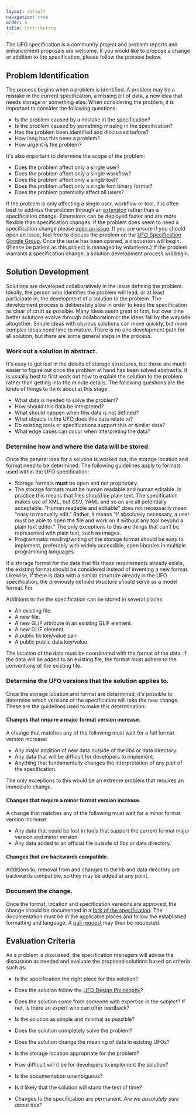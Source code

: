 ```yaml
---
layout: default
navigation: true
order: 4
title: Contributing
---
```


The UFO specification is a community project and problem reports and enhancement proposals are welcome. If you would like to propose a change or addition to the specification, please follow the process below.

## Problem Identification

The process begins when a problem is identified. A problem may be a mistake in the current specification, a missing bit of data, a new idea that needs storage or something else. When considering the problem, it is important to consider the following questions:

- Is the problem caused by a mistake in the specification?
- Is the problem caused by something missing in the specification?
- Has the problem been identified and discussed before?
- How long has this been a problem?
- How urgent is the problem?

It's also important to determine the scope of the problem:

- Does the problem affect only a single user?
- Does the problem affect only a single workflow?
- Does the problem affect only a single tool?
- Does the problem affect only a single font binary format?
- Does the problem potentially affect all users?

If the problem is only affecting a single user, workflow or tool, it is often best to address the problem through an [extension] rather than a specification change. Extensions can be deployed faster and are more flexible than specification changes. If the problem does seem to need a specification change please [open an issue]. If you are unsure if you should open an issue, feel free to discuss the problem on the [UFO Specification Google Group]. Once the issue has been opened, a discussion will begin. (Please be patient as this project is managed by volunteers.) If the problem warrants a specification change, a solution development process will begin.

## Solution Development

Solutions are developed collaboratively in the issue defining the problem. Ideally, the person who identifies the problem will lead, or at least participate in, the development of a solution to the problem. The development process is deliberately slow in order to keep the specification as clear of cruft as possible. Many ideas seem great at first, but over time better solutions evolve through collaboration or the ideas fall by the wayside altogether. Simple ideas with obvious solutions can move quickly, but more complex ideas need time to mature. There is no one development path for all solution, but there are some general steps in the process.

### Work out a solution in abstract.

It's easy to get lost in the details of storage structures, but those are much easier to figure out once the problem at hand has been solved abstractly. It is usually best to first work out how to explain the solution to the problem rather than getting into the minute details. The following questions are the kinds of things to think about at this stage:

- What data is needed to solve the problem?
- How should this data be interpreted?
- What should happen when this data is not defined?
- What objects in the UFO does this data relate to?
- Do existing tools or specifications support this or similar data?
- What edge cases can occur when interpreting the data?

### Determine how and where the data will be stored.

Once the general idea for a solution is worked out, the storage location and format need to be determined. The following guidelines apply to formats used within the UFO specification:

- Storage formats **must** be open and not proprietary.
- The storage formats must be human readable and human editable.   In practice this means that files should be plain text. The specification makes use of XML, but CSV, YAML and so on are all potentially acceptable. "Human readable and editable" does not necessarily mean "easy to manually edit." Rather, it means "if absolutely necessary, a user must be able to open the file and work on it without any tool beyond a plain text editor." The only exceptions to this are things that can't be represented with plain text, such as images.
- Programmatic reading/writing of the storage format should be easy to implement, preferably with widely accessible, open libraries in multiple programming languages.

If a storage format for the data that fits these requirements already exists, the existing format should be considered instead of inventing a new format. Likewise, if there is data with a similar structure already in the UFO specification, the previously defined structure should serve as a model format. For 

Additions to the the specification can be stored in several places:

- An existing file.
- A new file.
- A new GLIF attribute in an existing GLIF element.
- A new GLIF element.
- A public lib key/value pair.
- A public public data key/value.

The location of the data must be coordinated with the format of the data. If the data will be added to an existing file, the format must adhere to the conventions of the existing file.

### Determine the UFO versions that the solution applies to.

Once the storage location and format are determined, it's possible to determine which versions of the specification will take the new change. These are the guidelines used to make this determination:

#### Changes that require a major format version increase.

A change that matches any of the following must wait for a full format version increase:

- Any major addition of new data outside of the libs or data directory.
- Any data that will be difficult for developers to implement.
- Anything that fundamentally changes the interpretation of any part of the specification.

The only exceptions to this would be an extreme problem that requires an immediate change.

#### Changes that require a minor format version increase.

A change that matches any of the following must wait for a minor format version increase:

- Any data that could be lost in tools that support the current format major version and minor version.
- Any data added to an official file outside of libs or data directory.

#### Changes that are backwards compatible.

Additions to, removal from and changes to the lib and data directory are backwards compatible, so they may be added at any point.

### Document the change.

Once the format, location and specification versions are approved, the change should be documented in a [fork of the specification]. The documentation must be in the applicable places and follow the established formatting and language. A [pull request] may then be requested.


## Evaluation Criteria

As a problem is discussed, the specification managers will advise the discussion as needed and evaluate the proposed solutions based on criteria such as:

- Is the specification the right place for this solution?
- Does the solution follow the [UFO Design Philosophy]?
- Does the solution come from someone with expertise in the subject? If not, is there an expert who can offer feedback?
- Is the solution as simple and minimal as possible?
- Does the solution completely solve the problem?
- Does the solution change the meaning of data in existing UFOs?
- Is the storage location appropriate for the problem?
- How difficult will it be for developers to implement the solution?
- Is the documentation unambiguous?
- Is it likely that the solution will stand the test of time?
- Changes to the specification are permanent. *Are we absolutely sure about this?*

  [extension]: extending
  [open an issue]: https://github.com/unified-font-object/ufo-spec/issues
  [UFO Specification Google Group]: https://groups.google.com/g/ufo-spec
  [UFO Design Philosophy]: /index#the-ufo-design-philosophy
  [fork of the specification]: https://github.com/unified-font-object/ufo-spec
  [pull request]: https://github.com/unified-font-object/ufo-spec/pulls